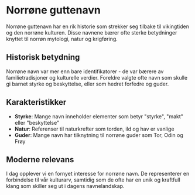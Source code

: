 # Norrøne guttenavn

Norrøne guttenavn har en rik historie som strekker seg tilbake til vikingtiden og den norrøne kulturen. Disse navnene bærer ofte sterke betydninger knyttet til norrøn mytologi, natur og krigføring.

## Historisk betydning

Norrøne navn var mer enn bare identifikatorer - de var bærere av familietradisjoner og kulturelle verdier. Foreldre valgte ofte navn som skulle gi barnet styrke og beskyttelse, eller som hedret forfedre og guder.

## Karakteristikker

- **Styrke**: Mange navn inneholder elementer som betyr "styrke", "makt" eller "beskyttelse"
- **Natur**: Referenser til naturkrefter som torden, ild og hav er vanlige
- **Guder**: Mange navn har tilknytning til norrøne guder som Tor, Odin og Frøy

## Moderne relevans

I dag opplever vi en fornyet interesse for norrøne navn. De representerer en forbindelse til vår kulturarv, samtidig som de ofte har en unik og kraftfull klang som skiller seg ut i dagens navnelandskap.